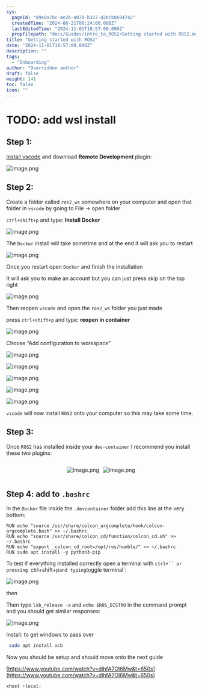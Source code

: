 ```yaml
---
sys:
  pageId: "89e0a78c-4e2b-4070-b327-d28cb0694742"
  createdTime: "2024-08-21T00:24:00.000Z"
  lastEditedTime: "2024-11-01T18:57:00.000Z"
  propFilepath: "docs/Guides/intro_to_ROS2/Getting started with ROS2.md"
title: "Getting started with ROS2"
date: "2024-11-01T18:57:00.000Z"
description: ""
tags:
  - "Onboarding"
author: "Overridden author"
draft: false
weight: 141
toc: false
icon: ""
---
```


# TODO: add wsl install

## Step 1:

[Install vscode](https://code.visualstudio.com/download) and download **Remote Development** plugin:

![image.png](https://prod-files-secure.s3.us-west-2.amazonaws.com/d518164a-d88e-44d1-a4ee-3adb3bd8bce0/efb52993-1881-4a40-b95e-6f020334f022/image.png?X-Amz-Algorithm=AWS4-HMAC-SHA256&X-Amz-Content-Sha256=UNSIGNED-PAYLOAD&X-Amz-Credential=ASIAZI2LB466YVX57L4M%2F20250420%2Fus-west-2%2Fs3%2Faws4_request&X-Amz-Date=20250420T180942Z&X-Amz-Expires=3600&X-Amz-Security-Token=IQoJb3JpZ2luX2VjEBwaCXVzLXdlc3QtMiJHMEUCIQD53%2Bh5zQf6Xbar8NJ7r0%2B93zfVGllZpV0pev4AvBdi3gIgT04bBOFKLD9OopJSeIBaEA6SsjxXqjtJKUmDjsrW4w0qiAQIpf%2F%2F%2F%2F%2F%2F%2F%2F%2F%2FARAAGgw2Mzc0MjMxODM4MDUiDNtMTtzrQZFhNJE2fSrcAzya0FgvZqNHxMvXNUxOEexTybIDlb%2FRtu3bxDQI3Kug%2FaWkXGRZa9QUD2hJc2%2FcwnLv0OKAuKRStOFb%2FH5MDrtq%2FQfEEvNQIYV42wZtjHWu0vBDCDNwQfL48CDh2SHrknNsRxg4sE9NALRAsvXt8lEYEI3i9ZFywvSqQfuusQDf8epcrNRxQM6k2a7Fl7NNXeEDhyqG3LzQRSkuBuje%2BkxUoN6fVHqxbt%2FMegXw7tOG1s34L3kJKgOEUAe3pttQ%2FeiOZEfb6fYE5ixzS6kh%2FmG%2Fb8npwcRQ%2FA8R1hAK9OJ9vXq%2BaGyEnP5%2BWDAhG6osP4CEgT8jxLEEHyndkCHlva7xHe2RPH8WPMf%2B7pafaIMXxHRRjta%2FxarAt9mijKqdBT9mjxpE3wb26QNQCXPlxS3zgLDd%2FpeIbeV3DxRVWJ%2FQjTDmyy0G1r4V4sRXV04wzU75XF4rT31rvSk%2FJOxHa%2FcDUeIHhlKQhDCHkJ09Cx0BVvU%2B3626oYrNcR4e6sRQLksumoQpjwXcKcqOXsVTtA6b3uSEnjDirc7f41XYJBmO52uqN0gOO4dT%2FEMwvQv02afn%2BMMm7tlHV68xLzUxR69jnLJRsTyHkiSM1iPJJgJXQ%2BS0QLkS2BRAg4t4MMHKk8AGOqUBFL1CjEgraN25cY0Hx%2FhVMY4gPBE9PFNK4bxh07sVFW3edSVdBLWmy3HibpOgcrKhjx%2F6Q5xjVBSRlGie6%2Flb4o48LDWlShlfq4Iyjn2Yl%2FGnbDOOFrt4Tdv9w6p8OlfUohmnkuQQuuTuUO3X9znsNWyP1cUO2UDy5CQmvcCgwmsMsRkYMn9BvcoMbAG2kjBHek2x8yPZE1zrlLJh7wIz0FaPzobA&X-Amz-Signature=fcacb5a65da44b52e6c3ffa228d8d35da6fe6816f1ea5a1bf3248816f90f33a2&X-Amz-SignedHeaders=host&x-id=GetObject)

## Step 2:

Create a folder called `ros2_ws` somewhere on your computer and open that folder in `vscode` by going to File → open folder 

`ctrl+shift+p` and type: **Install Docker**

![image.png](https://prod-files-secure.s3.us-west-2.amazonaws.com/d518164a-d88e-44d1-a4ee-3adb3bd8bce0/2269dc0e-1cd5-47ff-bceb-c04ad9b2eab0/image.png?X-Amz-Algorithm=AWS4-HMAC-SHA256&X-Amz-Content-Sha256=UNSIGNED-PAYLOAD&X-Amz-Credential=ASIAZI2LB466YVX57L4M%2F20250420%2Fus-west-2%2Fs3%2Faws4_request&X-Amz-Date=20250420T180942Z&X-Amz-Expires=3600&X-Amz-Security-Token=IQoJb3JpZ2luX2VjEBwaCXVzLXdlc3QtMiJHMEUCIQD53%2Bh5zQf6Xbar8NJ7r0%2B93zfVGllZpV0pev4AvBdi3gIgT04bBOFKLD9OopJSeIBaEA6SsjxXqjtJKUmDjsrW4w0qiAQIpf%2F%2F%2F%2F%2F%2F%2F%2F%2F%2FARAAGgw2Mzc0MjMxODM4MDUiDNtMTtzrQZFhNJE2fSrcAzya0FgvZqNHxMvXNUxOEexTybIDlb%2FRtu3bxDQI3Kug%2FaWkXGRZa9QUD2hJc2%2FcwnLv0OKAuKRStOFb%2FH5MDrtq%2FQfEEvNQIYV42wZtjHWu0vBDCDNwQfL48CDh2SHrknNsRxg4sE9NALRAsvXt8lEYEI3i9ZFywvSqQfuusQDf8epcrNRxQM6k2a7Fl7NNXeEDhyqG3LzQRSkuBuje%2BkxUoN6fVHqxbt%2FMegXw7tOG1s34L3kJKgOEUAe3pttQ%2FeiOZEfb6fYE5ixzS6kh%2FmG%2Fb8npwcRQ%2FA8R1hAK9OJ9vXq%2BaGyEnP5%2BWDAhG6osP4CEgT8jxLEEHyndkCHlva7xHe2RPH8WPMf%2B7pafaIMXxHRRjta%2FxarAt9mijKqdBT9mjxpE3wb26QNQCXPlxS3zgLDd%2FpeIbeV3DxRVWJ%2FQjTDmyy0G1r4V4sRXV04wzU75XF4rT31rvSk%2FJOxHa%2FcDUeIHhlKQhDCHkJ09Cx0BVvU%2B3626oYrNcR4e6sRQLksumoQpjwXcKcqOXsVTtA6b3uSEnjDirc7f41XYJBmO52uqN0gOO4dT%2FEMwvQv02afn%2BMMm7tlHV68xLzUxR69jnLJRsTyHkiSM1iPJJgJXQ%2BS0QLkS2BRAg4t4MMHKk8AGOqUBFL1CjEgraN25cY0Hx%2FhVMY4gPBE9PFNK4bxh07sVFW3edSVdBLWmy3HibpOgcrKhjx%2F6Q5xjVBSRlGie6%2Flb4o48LDWlShlfq4Iyjn2Yl%2FGnbDOOFrt4Tdv9w6p8OlfUohmnkuQQuuTuUO3X9znsNWyP1cUO2UDy5CQmvcCgwmsMsRkYMn9BvcoMbAG2kjBHek2x8yPZE1zrlLJh7wIz0FaPzobA&X-Amz-Signature=f85e46c18893cf6fa08425bb922531dd10298decdc00957dcd095424fadf4fd3&X-Amz-SignedHeaders=host&x-id=GetObject)

The `Docker` install will take sometime and at the end it will ask you to restart

![image.png](https://prod-files-secure.s3.us-west-2.amazonaws.com/d518164a-d88e-44d1-a4ee-3adb3bd8bce0/ed233f78-be33-4b1f-b89c-9c346c0e961e/image.png?X-Amz-Algorithm=AWS4-HMAC-SHA256&X-Amz-Content-Sha256=UNSIGNED-PAYLOAD&X-Amz-Credential=ASIAZI2LB466YVX57L4M%2F20250420%2Fus-west-2%2Fs3%2Faws4_request&X-Amz-Date=20250420T180942Z&X-Amz-Expires=3600&X-Amz-Security-Token=IQoJb3JpZ2luX2VjEBwaCXVzLXdlc3QtMiJHMEUCIQD53%2Bh5zQf6Xbar8NJ7r0%2B93zfVGllZpV0pev4AvBdi3gIgT04bBOFKLD9OopJSeIBaEA6SsjxXqjtJKUmDjsrW4w0qiAQIpf%2F%2F%2F%2F%2F%2F%2F%2F%2F%2FARAAGgw2Mzc0MjMxODM4MDUiDNtMTtzrQZFhNJE2fSrcAzya0FgvZqNHxMvXNUxOEexTybIDlb%2FRtu3bxDQI3Kug%2FaWkXGRZa9QUD2hJc2%2FcwnLv0OKAuKRStOFb%2FH5MDrtq%2FQfEEvNQIYV42wZtjHWu0vBDCDNwQfL48CDh2SHrknNsRxg4sE9NALRAsvXt8lEYEI3i9ZFywvSqQfuusQDf8epcrNRxQM6k2a7Fl7NNXeEDhyqG3LzQRSkuBuje%2BkxUoN6fVHqxbt%2FMegXw7tOG1s34L3kJKgOEUAe3pttQ%2FeiOZEfb6fYE5ixzS6kh%2FmG%2Fb8npwcRQ%2FA8R1hAK9OJ9vXq%2BaGyEnP5%2BWDAhG6osP4CEgT8jxLEEHyndkCHlva7xHe2RPH8WPMf%2B7pafaIMXxHRRjta%2FxarAt9mijKqdBT9mjxpE3wb26QNQCXPlxS3zgLDd%2FpeIbeV3DxRVWJ%2FQjTDmyy0G1r4V4sRXV04wzU75XF4rT31rvSk%2FJOxHa%2FcDUeIHhlKQhDCHkJ09Cx0BVvU%2B3626oYrNcR4e6sRQLksumoQpjwXcKcqOXsVTtA6b3uSEnjDirc7f41XYJBmO52uqN0gOO4dT%2FEMwvQv02afn%2BMMm7tlHV68xLzUxR69jnLJRsTyHkiSM1iPJJgJXQ%2BS0QLkS2BRAg4t4MMHKk8AGOqUBFL1CjEgraN25cY0Hx%2FhVMY4gPBE9PFNK4bxh07sVFW3edSVdBLWmy3HibpOgcrKhjx%2F6Q5xjVBSRlGie6%2Flb4o48LDWlShlfq4Iyjn2Yl%2FGnbDOOFrt4Tdv9w6p8OlfUohmnkuQQuuTuUO3X9znsNWyP1cUO2UDy5CQmvcCgwmsMsRkYMn9BvcoMbAG2kjBHek2x8yPZE1zrlLJh7wIz0FaPzobA&X-Amz-Signature=024a57e56dea92c25598a2236397bedc796a5c8586d50a92a4a62990a8ea7a9d&X-Amz-SignedHeaders=host&x-id=GetObject)

Once you restart open `Docker` and finish the installation

It will ask you to make an account but you can just press skip on the top right

![image.png](https://prod-files-secure.s3.us-west-2.amazonaws.com/d518164a-d88e-44d1-a4ee-3adb3bd8bce0/21010ad9-1659-4fd9-9f59-9932a09b2a3d/image.png?X-Amz-Algorithm=AWS4-HMAC-SHA256&X-Amz-Content-Sha256=UNSIGNED-PAYLOAD&X-Amz-Credential=ASIAZI2LB466YVX57L4M%2F20250420%2Fus-west-2%2Fs3%2Faws4_request&X-Amz-Date=20250420T180942Z&X-Amz-Expires=3600&X-Amz-Security-Token=IQoJb3JpZ2luX2VjEBwaCXVzLXdlc3QtMiJHMEUCIQD53%2Bh5zQf6Xbar8NJ7r0%2B93zfVGllZpV0pev4AvBdi3gIgT04bBOFKLD9OopJSeIBaEA6SsjxXqjtJKUmDjsrW4w0qiAQIpf%2F%2F%2F%2F%2F%2F%2F%2F%2F%2FARAAGgw2Mzc0MjMxODM4MDUiDNtMTtzrQZFhNJE2fSrcAzya0FgvZqNHxMvXNUxOEexTybIDlb%2FRtu3bxDQI3Kug%2FaWkXGRZa9QUD2hJc2%2FcwnLv0OKAuKRStOFb%2FH5MDrtq%2FQfEEvNQIYV42wZtjHWu0vBDCDNwQfL48CDh2SHrknNsRxg4sE9NALRAsvXt8lEYEI3i9ZFywvSqQfuusQDf8epcrNRxQM6k2a7Fl7NNXeEDhyqG3LzQRSkuBuje%2BkxUoN6fVHqxbt%2FMegXw7tOG1s34L3kJKgOEUAe3pttQ%2FeiOZEfb6fYE5ixzS6kh%2FmG%2Fb8npwcRQ%2FA8R1hAK9OJ9vXq%2BaGyEnP5%2BWDAhG6osP4CEgT8jxLEEHyndkCHlva7xHe2RPH8WPMf%2B7pafaIMXxHRRjta%2FxarAt9mijKqdBT9mjxpE3wb26QNQCXPlxS3zgLDd%2FpeIbeV3DxRVWJ%2FQjTDmyy0G1r4V4sRXV04wzU75XF4rT31rvSk%2FJOxHa%2FcDUeIHhlKQhDCHkJ09Cx0BVvU%2B3626oYrNcR4e6sRQLksumoQpjwXcKcqOXsVTtA6b3uSEnjDirc7f41XYJBmO52uqN0gOO4dT%2FEMwvQv02afn%2BMMm7tlHV68xLzUxR69jnLJRsTyHkiSM1iPJJgJXQ%2BS0QLkS2BRAg4t4MMHKk8AGOqUBFL1CjEgraN25cY0Hx%2FhVMY4gPBE9PFNK4bxh07sVFW3edSVdBLWmy3HibpOgcrKhjx%2F6Q5xjVBSRlGie6%2Flb4o48LDWlShlfq4Iyjn2Yl%2FGnbDOOFrt4Tdv9w6p8OlfUohmnkuQQuuTuUO3X9znsNWyP1cUO2UDy5CQmvcCgwmsMsRkYMn9BvcoMbAG2kjBHek2x8yPZE1zrlLJh7wIz0FaPzobA&X-Amz-Signature=1d554f06205c49cdf3990c52fb1a02bc6fb81a8ad89d085eb102b87fd42ee8df&X-Amz-SignedHeaders=host&x-id=GetObject)

Then reopen `vscode` and open the `ros2_ws` folder you just made

press `ctrl+shift+p` and type: **reopen in container**

![image.png](https://prod-files-secure.s3.us-west-2.amazonaws.com/d518164a-d88e-44d1-a4ee-3adb3bd8bce0/4e93b8c2-41ad-488c-8095-c74205196118/image.png?X-Amz-Algorithm=AWS4-HMAC-SHA256&X-Amz-Content-Sha256=UNSIGNED-PAYLOAD&X-Amz-Credential=ASIAZI2LB466YVX57L4M%2F20250420%2Fus-west-2%2Fs3%2Faws4_request&X-Amz-Date=20250420T180942Z&X-Amz-Expires=3600&X-Amz-Security-Token=IQoJb3JpZ2luX2VjEBwaCXVzLXdlc3QtMiJHMEUCIQD53%2Bh5zQf6Xbar8NJ7r0%2B93zfVGllZpV0pev4AvBdi3gIgT04bBOFKLD9OopJSeIBaEA6SsjxXqjtJKUmDjsrW4w0qiAQIpf%2F%2F%2F%2F%2F%2F%2F%2F%2F%2FARAAGgw2Mzc0MjMxODM4MDUiDNtMTtzrQZFhNJE2fSrcAzya0FgvZqNHxMvXNUxOEexTybIDlb%2FRtu3bxDQI3Kug%2FaWkXGRZa9QUD2hJc2%2FcwnLv0OKAuKRStOFb%2FH5MDrtq%2FQfEEvNQIYV42wZtjHWu0vBDCDNwQfL48CDh2SHrknNsRxg4sE9NALRAsvXt8lEYEI3i9ZFywvSqQfuusQDf8epcrNRxQM6k2a7Fl7NNXeEDhyqG3LzQRSkuBuje%2BkxUoN6fVHqxbt%2FMegXw7tOG1s34L3kJKgOEUAe3pttQ%2FeiOZEfb6fYE5ixzS6kh%2FmG%2Fb8npwcRQ%2FA8R1hAK9OJ9vXq%2BaGyEnP5%2BWDAhG6osP4CEgT8jxLEEHyndkCHlva7xHe2RPH8WPMf%2B7pafaIMXxHRRjta%2FxarAt9mijKqdBT9mjxpE3wb26QNQCXPlxS3zgLDd%2FpeIbeV3DxRVWJ%2FQjTDmyy0G1r4V4sRXV04wzU75XF4rT31rvSk%2FJOxHa%2FcDUeIHhlKQhDCHkJ09Cx0BVvU%2B3626oYrNcR4e6sRQLksumoQpjwXcKcqOXsVTtA6b3uSEnjDirc7f41XYJBmO52uqN0gOO4dT%2FEMwvQv02afn%2BMMm7tlHV68xLzUxR69jnLJRsTyHkiSM1iPJJgJXQ%2BS0QLkS2BRAg4t4MMHKk8AGOqUBFL1CjEgraN25cY0Hx%2FhVMY4gPBE9PFNK4bxh07sVFW3edSVdBLWmy3HibpOgcrKhjx%2F6Q5xjVBSRlGie6%2Flb4o48LDWlShlfq4Iyjn2Yl%2FGnbDOOFrt4Tdv9w6p8OlfUohmnkuQQuuTuUO3X9znsNWyP1cUO2UDy5CQmvcCgwmsMsRkYMn9BvcoMbAG2kjBHek2x8yPZE1zrlLJh7wIz0FaPzobA&X-Amz-Signature=7dab037e4afd4e41a83c876f8ff1229d092259bb0f35bd6e25f7bc61ac98f430&X-Amz-SignedHeaders=host&x-id=GetObject)

Choose “Add configuration to workspace”

![image.png](https://prod-files-secure.s3.us-west-2.amazonaws.com/d518164a-d88e-44d1-a4ee-3adb3bd8bce0/9560b282-5060-4989-ba37-97e7b2c22476/image.png?X-Amz-Algorithm=AWS4-HMAC-SHA256&X-Amz-Content-Sha256=UNSIGNED-PAYLOAD&X-Amz-Credential=ASIAZI2LB466YVX57L4M%2F20250420%2Fus-west-2%2Fs3%2Faws4_request&X-Amz-Date=20250420T180942Z&X-Amz-Expires=3600&X-Amz-Security-Token=IQoJb3JpZ2luX2VjEBwaCXVzLXdlc3QtMiJHMEUCIQD53%2Bh5zQf6Xbar8NJ7r0%2B93zfVGllZpV0pev4AvBdi3gIgT04bBOFKLD9OopJSeIBaEA6SsjxXqjtJKUmDjsrW4w0qiAQIpf%2F%2F%2F%2F%2F%2F%2F%2F%2F%2FARAAGgw2Mzc0MjMxODM4MDUiDNtMTtzrQZFhNJE2fSrcAzya0FgvZqNHxMvXNUxOEexTybIDlb%2FRtu3bxDQI3Kug%2FaWkXGRZa9QUD2hJc2%2FcwnLv0OKAuKRStOFb%2FH5MDrtq%2FQfEEvNQIYV42wZtjHWu0vBDCDNwQfL48CDh2SHrknNsRxg4sE9NALRAsvXt8lEYEI3i9ZFywvSqQfuusQDf8epcrNRxQM6k2a7Fl7NNXeEDhyqG3LzQRSkuBuje%2BkxUoN6fVHqxbt%2FMegXw7tOG1s34L3kJKgOEUAe3pttQ%2FeiOZEfb6fYE5ixzS6kh%2FmG%2Fb8npwcRQ%2FA8R1hAK9OJ9vXq%2BaGyEnP5%2BWDAhG6osP4CEgT8jxLEEHyndkCHlva7xHe2RPH8WPMf%2B7pafaIMXxHRRjta%2FxarAt9mijKqdBT9mjxpE3wb26QNQCXPlxS3zgLDd%2FpeIbeV3DxRVWJ%2FQjTDmyy0G1r4V4sRXV04wzU75XF4rT31rvSk%2FJOxHa%2FcDUeIHhlKQhDCHkJ09Cx0BVvU%2B3626oYrNcR4e6sRQLksumoQpjwXcKcqOXsVTtA6b3uSEnjDirc7f41XYJBmO52uqN0gOO4dT%2FEMwvQv02afn%2BMMm7tlHV68xLzUxR69jnLJRsTyHkiSM1iPJJgJXQ%2BS0QLkS2BRAg4t4MMHKk8AGOqUBFL1CjEgraN25cY0Hx%2FhVMY4gPBE9PFNK4bxh07sVFW3edSVdBLWmy3HibpOgcrKhjx%2F6Q5xjVBSRlGie6%2Flb4o48LDWlShlfq4Iyjn2Yl%2FGnbDOOFrt4Tdv9w6p8OlfUohmnkuQQuuTuUO3X9znsNWyP1cUO2UDy5CQmvcCgwmsMsRkYMn9BvcoMbAG2kjBHek2x8yPZE1zrlLJh7wIz0FaPzobA&X-Amz-Signature=4d6626de5519625262b3fc92ea119de803294fdd438fe2d25e9f349167c21bd2&X-Amz-SignedHeaders=host&x-id=GetObject)

![image.png](https://prod-files-secure.s3.us-west-2.amazonaws.com/d518164a-d88e-44d1-a4ee-3adb3bd8bce0/2ee63f81-886b-48e8-a553-dc6e5eac99e4/image.png?X-Amz-Algorithm=AWS4-HMAC-SHA256&X-Amz-Content-Sha256=UNSIGNED-PAYLOAD&X-Amz-Credential=ASIAZI2LB466YVX57L4M%2F20250420%2Fus-west-2%2Fs3%2Faws4_request&X-Amz-Date=20250420T180942Z&X-Amz-Expires=3600&X-Amz-Security-Token=IQoJb3JpZ2luX2VjEBwaCXVzLXdlc3QtMiJHMEUCIQD53%2Bh5zQf6Xbar8NJ7r0%2B93zfVGllZpV0pev4AvBdi3gIgT04bBOFKLD9OopJSeIBaEA6SsjxXqjtJKUmDjsrW4w0qiAQIpf%2F%2F%2F%2F%2F%2F%2F%2F%2F%2FARAAGgw2Mzc0MjMxODM4MDUiDNtMTtzrQZFhNJE2fSrcAzya0FgvZqNHxMvXNUxOEexTybIDlb%2FRtu3bxDQI3Kug%2FaWkXGRZa9QUD2hJc2%2FcwnLv0OKAuKRStOFb%2FH5MDrtq%2FQfEEvNQIYV42wZtjHWu0vBDCDNwQfL48CDh2SHrknNsRxg4sE9NALRAsvXt8lEYEI3i9ZFywvSqQfuusQDf8epcrNRxQM6k2a7Fl7NNXeEDhyqG3LzQRSkuBuje%2BkxUoN6fVHqxbt%2FMegXw7tOG1s34L3kJKgOEUAe3pttQ%2FeiOZEfb6fYE5ixzS6kh%2FmG%2Fb8npwcRQ%2FA8R1hAK9OJ9vXq%2BaGyEnP5%2BWDAhG6osP4CEgT8jxLEEHyndkCHlva7xHe2RPH8WPMf%2B7pafaIMXxHRRjta%2FxarAt9mijKqdBT9mjxpE3wb26QNQCXPlxS3zgLDd%2FpeIbeV3DxRVWJ%2FQjTDmyy0G1r4V4sRXV04wzU75XF4rT31rvSk%2FJOxHa%2FcDUeIHhlKQhDCHkJ09Cx0BVvU%2B3626oYrNcR4e6sRQLksumoQpjwXcKcqOXsVTtA6b3uSEnjDirc7f41XYJBmO52uqN0gOO4dT%2FEMwvQv02afn%2BMMm7tlHV68xLzUxR69jnLJRsTyHkiSM1iPJJgJXQ%2BS0QLkS2BRAg4t4MMHKk8AGOqUBFL1CjEgraN25cY0Hx%2FhVMY4gPBE9PFNK4bxh07sVFW3edSVdBLWmy3HibpOgcrKhjx%2F6Q5xjVBSRlGie6%2Flb4o48LDWlShlfq4Iyjn2Yl%2FGnbDOOFrt4Tdv9w6p8OlfUohmnkuQQuuTuUO3X9znsNWyP1cUO2UDy5CQmvcCgwmsMsRkYMn9BvcoMbAG2kjBHek2x8yPZE1zrlLJh7wIz0FaPzobA&X-Amz-Signature=b5ea5ec0ed2ae02654526ce2997f2457d0902afa97bf2c1fda4f43bfbacaf12c&X-Amz-SignedHeaders=host&x-id=GetObject)

![image.png](https://prod-files-secure.s3.us-west-2.amazonaws.com/d518164a-d88e-44d1-a4ee-3adb3bd8bce0/ae1580b2-b048-407e-aed9-b584224a7a04/image.png?X-Amz-Algorithm=AWS4-HMAC-SHA256&X-Amz-Content-Sha256=UNSIGNED-PAYLOAD&X-Amz-Credential=ASIAZI2LB466YVX57L4M%2F20250420%2Fus-west-2%2Fs3%2Faws4_request&X-Amz-Date=20250420T180942Z&X-Amz-Expires=3600&X-Amz-Security-Token=IQoJb3JpZ2luX2VjEBwaCXVzLXdlc3QtMiJHMEUCIQD53%2Bh5zQf6Xbar8NJ7r0%2B93zfVGllZpV0pev4AvBdi3gIgT04bBOFKLD9OopJSeIBaEA6SsjxXqjtJKUmDjsrW4w0qiAQIpf%2F%2F%2F%2F%2F%2F%2F%2F%2F%2FARAAGgw2Mzc0MjMxODM4MDUiDNtMTtzrQZFhNJE2fSrcAzya0FgvZqNHxMvXNUxOEexTybIDlb%2FRtu3bxDQI3Kug%2FaWkXGRZa9QUD2hJc2%2FcwnLv0OKAuKRStOFb%2FH5MDrtq%2FQfEEvNQIYV42wZtjHWu0vBDCDNwQfL48CDh2SHrknNsRxg4sE9NALRAsvXt8lEYEI3i9ZFywvSqQfuusQDf8epcrNRxQM6k2a7Fl7NNXeEDhyqG3LzQRSkuBuje%2BkxUoN6fVHqxbt%2FMegXw7tOG1s34L3kJKgOEUAe3pttQ%2FeiOZEfb6fYE5ixzS6kh%2FmG%2Fb8npwcRQ%2FA8R1hAK9OJ9vXq%2BaGyEnP5%2BWDAhG6osP4CEgT8jxLEEHyndkCHlva7xHe2RPH8WPMf%2B7pafaIMXxHRRjta%2FxarAt9mijKqdBT9mjxpE3wb26QNQCXPlxS3zgLDd%2FpeIbeV3DxRVWJ%2FQjTDmyy0G1r4V4sRXV04wzU75XF4rT31rvSk%2FJOxHa%2FcDUeIHhlKQhDCHkJ09Cx0BVvU%2B3626oYrNcR4e6sRQLksumoQpjwXcKcqOXsVTtA6b3uSEnjDirc7f41XYJBmO52uqN0gOO4dT%2FEMwvQv02afn%2BMMm7tlHV68xLzUxR69jnLJRsTyHkiSM1iPJJgJXQ%2BS0QLkS2BRAg4t4MMHKk8AGOqUBFL1CjEgraN25cY0Hx%2FhVMY4gPBE9PFNK4bxh07sVFW3edSVdBLWmy3HibpOgcrKhjx%2F6Q5xjVBSRlGie6%2Flb4o48LDWlShlfq4Iyjn2Yl%2FGnbDOOFrt4Tdv9w6p8OlfUohmnkuQQuuTuUO3X9znsNWyP1cUO2UDy5CQmvcCgwmsMsRkYMn9BvcoMbAG2kjBHek2x8yPZE1zrlLJh7wIz0FaPzobA&X-Amz-Signature=72211a8550dae0555acedce37cec4b2ad02bf14864b07ab9631dcec7d6d61580&X-Amz-SignedHeaders=host&x-id=GetObject)

![image.png](https://prod-files-secure.s3.us-west-2.amazonaws.com/d518164a-d88e-44d1-a4ee-3adb3bd8bce0/53255b28-f75e-430f-b9e3-c0ac8577e42b/image.png?X-Amz-Algorithm=AWS4-HMAC-SHA256&X-Amz-Content-Sha256=UNSIGNED-PAYLOAD&X-Amz-Credential=ASIAZI2LB466YVX57L4M%2F20250420%2Fus-west-2%2Fs3%2Faws4_request&X-Amz-Date=20250420T180942Z&X-Amz-Expires=3600&X-Amz-Security-Token=IQoJb3JpZ2luX2VjEBwaCXVzLXdlc3QtMiJHMEUCIQD53%2Bh5zQf6Xbar8NJ7r0%2B93zfVGllZpV0pev4AvBdi3gIgT04bBOFKLD9OopJSeIBaEA6SsjxXqjtJKUmDjsrW4w0qiAQIpf%2F%2F%2F%2F%2F%2F%2F%2F%2F%2FARAAGgw2Mzc0MjMxODM4MDUiDNtMTtzrQZFhNJE2fSrcAzya0FgvZqNHxMvXNUxOEexTybIDlb%2FRtu3bxDQI3Kug%2FaWkXGRZa9QUD2hJc2%2FcwnLv0OKAuKRStOFb%2FH5MDrtq%2FQfEEvNQIYV42wZtjHWu0vBDCDNwQfL48CDh2SHrknNsRxg4sE9NALRAsvXt8lEYEI3i9ZFywvSqQfuusQDf8epcrNRxQM6k2a7Fl7NNXeEDhyqG3LzQRSkuBuje%2BkxUoN6fVHqxbt%2FMegXw7tOG1s34L3kJKgOEUAe3pttQ%2FeiOZEfb6fYE5ixzS6kh%2FmG%2Fb8npwcRQ%2FA8R1hAK9OJ9vXq%2BaGyEnP5%2BWDAhG6osP4CEgT8jxLEEHyndkCHlva7xHe2RPH8WPMf%2B7pafaIMXxHRRjta%2FxarAt9mijKqdBT9mjxpE3wb26QNQCXPlxS3zgLDd%2FpeIbeV3DxRVWJ%2FQjTDmyy0G1r4V4sRXV04wzU75XF4rT31rvSk%2FJOxHa%2FcDUeIHhlKQhDCHkJ09Cx0BVvU%2B3626oYrNcR4e6sRQLksumoQpjwXcKcqOXsVTtA6b3uSEnjDirc7f41XYJBmO52uqN0gOO4dT%2FEMwvQv02afn%2BMMm7tlHV68xLzUxR69jnLJRsTyHkiSM1iPJJgJXQ%2BS0QLkS2BRAg4t4MMHKk8AGOqUBFL1CjEgraN25cY0Hx%2FhVMY4gPBE9PFNK4bxh07sVFW3edSVdBLWmy3HibpOgcrKhjx%2F6Q5xjVBSRlGie6%2Flb4o48LDWlShlfq4Iyjn2Yl%2FGnbDOOFrt4Tdv9w6p8OlfUohmnkuQQuuTuUO3X9znsNWyP1cUO2UDy5CQmvcCgwmsMsRkYMn9BvcoMbAG2kjBHek2x8yPZE1zrlLJh7wIz0FaPzobA&X-Amz-Signature=608d3010c8dd1ab967b448812897c15d6d5fb44ea94bdefd9e91c66f0840d185&X-Amz-SignedHeaders=host&x-id=GetObject)

![image.png](https://prod-files-secure.s3.us-west-2.amazonaws.com/d518164a-d88e-44d1-a4ee-3adb3bd8bce0/7c562767-5af9-4ffb-97d1-327bcdf4ee00/image.png?X-Amz-Algorithm=AWS4-HMAC-SHA256&X-Amz-Content-Sha256=UNSIGNED-PAYLOAD&X-Amz-Credential=ASIAZI2LB466YVX57L4M%2F20250420%2Fus-west-2%2Fs3%2Faws4_request&X-Amz-Date=20250420T180942Z&X-Amz-Expires=3600&X-Amz-Security-Token=IQoJb3JpZ2luX2VjEBwaCXVzLXdlc3QtMiJHMEUCIQD53%2Bh5zQf6Xbar8NJ7r0%2B93zfVGllZpV0pev4AvBdi3gIgT04bBOFKLD9OopJSeIBaEA6SsjxXqjtJKUmDjsrW4w0qiAQIpf%2F%2F%2F%2F%2F%2F%2F%2F%2F%2FARAAGgw2Mzc0MjMxODM4MDUiDNtMTtzrQZFhNJE2fSrcAzya0FgvZqNHxMvXNUxOEexTybIDlb%2FRtu3bxDQI3Kug%2FaWkXGRZa9QUD2hJc2%2FcwnLv0OKAuKRStOFb%2FH5MDrtq%2FQfEEvNQIYV42wZtjHWu0vBDCDNwQfL48CDh2SHrknNsRxg4sE9NALRAsvXt8lEYEI3i9ZFywvSqQfuusQDf8epcrNRxQM6k2a7Fl7NNXeEDhyqG3LzQRSkuBuje%2BkxUoN6fVHqxbt%2FMegXw7tOG1s34L3kJKgOEUAe3pttQ%2FeiOZEfb6fYE5ixzS6kh%2FmG%2Fb8npwcRQ%2FA8R1hAK9OJ9vXq%2BaGyEnP5%2BWDAhG6osP4CEgT8jxLEEHyndkCHlva7xHe2RPH8WPMf%2B7pafaIMXxHRRjta%2FxarAt9mijKqdBT9mjxpE3wb26QNQCXPlxS3zgLDd%2FpeIbeV3DxRVWJ%2FQjTDmyy0G1r4V4sRXV04wzU75XF4rT31rvSk%2FJOxHa%2FcDUeIHhlKQhDCHkJ09Cx0BVvU%2B3626oYrNcR4e6sRQLksumoQpjwXcKcqOXsVTtA6b3uSEnjDirc7f41XYJBmO52uqN0gOO4dT%2FEMwvQv02afn%2BMMm7tlHV68xLzUxR69jnLJRsTyHkiSM1iPJJgJXQ%2BS0QLkS2BRAg4t4MMHKk8AGOqUBFL1CjEgraN25cY0Hx%2FhVMY4gPBE9PFNK4bxh07sVFW3edSVdBLWmy3HibpOgcrKhjx%2F6Q5xjVBSRlGie6%2Flb4o48LDWlShlfq4Iyjn2Yl%2FGnbDOOFrt4Tdv9w6p8OlfUohmnkuQQuuTuUO3X9znsNWyP1cUO2UDy5CQmvcCgwmsMsRkYMn9BvcoMbAG2kjBHek2x8yPZE1zrlLJh7wIz0FaPzobA&X-Amz-Signature=a1fc4c27da04c4f10e378bbc546886370689ce925b1959c255a7aec36d710822&X-Amz-SignedHeaders=host&x-id=GetObject)

`vscode` will now install `ROS2` onto your computer so this may take some time.

## Step 3:

Once `ROS2` has installed inside your `dev-container` I recommend you install these two plugins:

<div style="display: flex;flex-direction: row; column-gap:10px; max-width: 630px;justify-content: center;">
<div>

![image.png](https://prod-files-secure.s3.us-west-2.amazonaws.com/d518164a-d88e-44d1-a4ee-3adb3bd8bce0/3fc3d550-5a54-4ba1-ba6b-faa01cdb7369/image.png?X-Amz-Algorithm=AWS4-HMAC-SHA256&X-Amz-Content-Sha256=UNSIGNED-PAYLOAD&X-Amz-Credential=ASIAZI2LB466XCSYPIBJ%2F20250420%2Fus-west-2%2Fs3%2Faws4_request&X-Amz-Date=20250420T180945Z&X-Amz-Expires=3600&X-Amz-Security-Token=IQoJb3JpZ2luX2VjECIaCXVzLXdlc3QtMiJHMEUCIHdQE4fmr6zxVijuqKiY9Zmd2EHoSjdcELOP%2FECRExaDAiEAsznUdSiMRCVV4%2BWzx8MT3PC88y0VADVeW4iL5pmAYpsqiAQIq%2F%2F%2F%2F%2F%2F%2F%2F%2F%2F%2FARAAGgw2Mzc0MjMxODM4MDUiDECZhbUnR%2BCbPYUQ9ircA%2B%2BFG%2BqYH8UxnB3r64rNqoGjbLLDypoQqXZ7q9F6j%2Ft3R%2F6yHpR%2BW05kG8Ay1591n3w3PPCADf%2F8697GYFpJ5i6PF780mNMVASYhewi6AQUNFXdlAqwIYLo3aWnbedSHXW8c24OftmUVNUIZLJmfTjLJzzXmWk1V6E34eKQqsUsAYJgm77Gk3%2BilFl5SpGAdJENfjOxmbcuHadnzkVel5VDfwdJehZ6EM91K7W7MRg0t281kU2WUQ9RvYhbLevktPeEJnw%2ByV%2BFnNjhW5vetnnu7iCe5IDsjcjh3Yc107mGRq9Ahgcw8yPmLGaBkcILNN5HJFJyrqgv%2Bxmq3ViL6PYs51sSMMJkuL9XCDQqjqFIvAyvGObFBULo6iv9bagHXJeTgtdFZR%2B9l1WWWB4lR8T2dVDHglz0vvngZBgYDQKbl9RqWhk1fYfrAucTYR4EW9vSkCjRinaBxmC1cg9L%2BkcuZctbGtV1ttqKSKF%2FulejW7fpGNXL3klU76q0zNvKo3a3SAn5N0BGiyjeMxUhZSZUDhp947yInrGPhdmMX6cGM31x1iDIL3w0azoH7E%2FGKH346Gls31au3FQYFPzykTVttn%2B%2BZXXTC%2BZJY8rHFR0eOIzpU1VlaRBgNFsmGMJztlMAGOqUBftDQkdzu3awz52UNRX%2B%2FmF9xfZNLYVEPrWYh4L0Psv34pM%2FVmnr%2BDwUzZ0nRwwZDKCUvL4ubFAkjPks3uJfnBnU%2B5hPo1FJ3ZHEAE3Rxcr%2FNSWa%2Bbs2pFwTgE3oO6Tfn6XrxMpycnd%2BpB1Tr8sPPeLVEJhCbWKuAL%2BOz26%2BfeZ8sGNNw5t6Bgm50aJ1RspLGfRP%2FRMOeqxer5TLClCgc8WNs0dDd&X-Amz-Signature=9522bf168ea0a361af2c578d89b09401b905ff480a22a6a7525defe4e3e9c356&X-Amz-SignedHeaders=host&x-id=GetObject)

</div>
<div>

![image.png](https://prod-files-secure.s3.us-west-2.amazonaws.com/d518164a-d88e-44d1-a4ee-3adb3bd8bce0/d994cc66-13c2-4093-a5a3-f84cf4601a82/image.png?X-Amz-Algorithm=AWS4-HMAC-SHA256&X-Amz-Content-Sha256=UNSIGNED-PAYLOAD&X-Amz-Credential=ASIAZI2LB466ZBBYTWBJ%2F20250420%2Fus-west-2%2Fs3%2Faws4_request&X-Amz-Date=20250420T180946Z&X-Amz-Expires=3600&X-Amz-Security-Token=IQoJb3JpZ2luX2VjECIaCXVzLXdlc3QtMiJHMEUCIB9fY%2FvZuhMHfJOMCjWekskmTRQFeN262ZhC7TeI9b6FAiEAuO4ebnt7991lHqm0nVJ%2BHSSY4%2BfMDByzrGpn3uzp8IgqiAQIq%2F%2F%2F%2F%2F%2F%2F%2F%2F%2F%2FARAAGgw2Mzc0MjMxODM4MDUiDHP4TcyOHBPHnJoU2SrcA1azhyoLxj8wUzgSl8NvD6zN9ACSY61RZcEvainaUceeWgUDXskrxiPpwR9Cf4mNF2ytATaF9oy%2Bk3GBthcNsiVOXS76Y1F4S8jIjwzcCoR%2BOWf4LJAcFkzOGiNilZAOPq%2B9RGcTESmUruV0AaNlDr6Rw3pH7jCHIWhvFSuVZfBHyWh9iUiuQpmAj3Dd%2FMWx3xnkGiBfwIk%2B9z1CRglmfrXOOeGjIedUoCKsoRUuCcTa1J21KjUUJEpCpM%2B0WKgVMfuniDd9oNtVdF3Ti6oLythum8NLTBEh0aK8Y9Q3npmc4dtDigBr%2BadK16orwhFleZUCrpJmd31pk9S8ewgoVlsGrWsGNUuZNSVxO%2Bz8iuptUV4vDkyX0okia9i0IYK%2F79Z1uHd%2BNohvjkhUurt9MpmKodnUHCEnAiNUm06%2B3rqObkgSF4YVdAWh4Qq5aNJjhNNFe7tEfb%2BirosgzNQycS9TIQyrlD2i%2By%2FBiSTHNDqrpEm7u%2FlR%2FRwW2zd0BHfSQExLBtYnQhygH3TjhC1PtM823khDmmCcEbkoQCH9dmle9jtpS8XJMwONl0knvdbCkps1kdvECtH6hbS2HAHHFH1ayKCNQN3pX0P0jYxF%2BiIZ%2FU5T7d6CSp6RaJMVMLPnlMAGOqUBuVgIXaotp933BdL19JF%2BdfQYXA%2FcS16LIXMJtXc1yLt9eqxJM1jqd%2Bcrcy3YUGJfKyT6%2FS2d3U0q%2FHKvzYuVLdeehTjpKpa8c%2B0P3J9%2BOlXkPYdRt97RvQdgdcKKaLgvG0EsUZg390H%2BIBpr72Fh8SqAYw4H2YIw02cpByaM97%2BHqwbxmG0biDonMeDV1anpW9iPQpjaYi%2FK8EVprKJBBvVBttBV&X-Amz-Signature=5b0115d5a1be98f1e6a3a6fd522d50a3e98a9949a93dc01b917084b25354ce7f&X-Amz-SignedHeaders=host&x-id=GetObject)

</div>
</div>

## Step 4: add to `.bashrc`

In the `Docker` file inside the `.devcontainer` folder add this line at the very bottom: 

```docker
RUN echo "source /usr/share/colcon_argcomplete/hook/colcon-argcomplete.bash" >> ~/.bashrc
RUN echo "source /usr/share/colcon_cd/function/colcon_cd.sh" >> ~/.bashrc
RUN echo "export _colcon_cd_root=/opt/ros/humble/" >> ~/.bashrc
RUN sudo apt install -y python3-pip 
```

To test if everything installed correctly open a terminal with `ctrl+`` or pressing `ctrl+shift+p` and typing `toggle terminal`:

![image.png](https://prod-files-secure.s3.us-west-2.amazonaws.com/d518164a-d88e-44d1-a4ee-3adb3bd8bce0/6a4943d8-b04e-4c02-9a58-775f3384d1a5/image.png?X-Amz-Algorithm=AWS4-HMAC-SHA256&X-Amz-Content-Sha256=UNSIGNED-PAYLOAD&X-Amz-Credential=ASIAZI2LB466YVX57L4M%2F20250420%2Fus-west-2%2Fs3%2Faws4_request&X-Amz-Date=20250420T180942Z&X-Amz-Expires=3600&X-Amz-Security-Token=IQoJb3JpZ2luX2VjEBwaCXVzLXdlc3QtMiJHMEUCIQD53%2Bh5zQf6Xbar8NJ7r0%2B93zfVGllZpV0pev4AvBdi3gIgT04bBOFKLD9OopJSeIBaEA6SsjxXqjtJKUmDjsrW4w0qiAQIpf%2F%2F%2F%2F%2F%2F%2F%2F%2F%2FARAAGgw2Mzc0MjMxODM4MDUiDNtMTtzrQZFhNJE2fSrcAzya0FgvZqNHxMvXNUxOEexTybIDlb%2FRtu3bxDQI3Kug%2FaWkXGRZa9QUD2hJc2%2FcwnLv0OKAuKRStOFb%2FH5MDrtq%2FQfEEvNQIYV42wZtjHWu0vBDCDNwQfL48CDh2SHrknNsRxg4sE9NALRAsvXt8lEYEI3i9ZFywvSqQfuusQDf8epcrNRxQM6k2a7Fl7NNXeEDhyqG3LzQRSkuBuje%2BkxUoN6fVHqxbt%2FMegXw7tOG1s34L3kJKgOEUAe3pttQ%2FeiOZEfb6fYE5ixzS6kh%2FmG%2Fb8npwcRQ%2FA8R1hAK9OJ9vXq%2BaGyEnP5%2BWDAhG6osP4CEgT8jxLEEHyndkCHlva7xHe2RPH8WPMf%2B7pafaIMXxHRRjta%2FxarAt9mijKqdBT9mjxpE3wb26QNQCXPlxS3zgLDd%2FpeIbeV3DxRVWJ%2FQjTDmyy0G1r4V4sRXV04wzU75XF4rT31rvSk%2FJOxHa%2FcDUeIHhlKQhDCHkJ09Cx0BVvU%2B3626oYrNcR4e6sRQLksumoQpjwXcKcqOXsVTtA6b3uSEnjDirc7f41XYJBmO52uqN0gOO4dT%2FEMwvQv02afn%2BMMm7tlHV68xLzUxR69jnLJRsTyHkiSM1iPJJgJXQ%2BS0QLkS2BRAg4t4MMHKk8AGOqUBFL1CjEgraN25cY0Hx%2FhVMY4gPBE9PFNK4bxh07sVFW3edSVdBLWmy3HibpOgcrKhjx%2F6Q5xjVBSRlGie6%2Flb4o48LDWlShlfq4Iyjn2Yl%2FGnbDOOFrt4Tdv9w6p8OlfUohmnkuQQuuTuUO3X9znsNWyP1cUO2UDy5CQmvcCgwmsMsRkYMn9BvcoMbAG2kjBHek2x8yPZE1zrlLJh7wIz0FaPzobA&X-Amz-Signature=c4bb7d51b7456da051425a18a15d5029ff5f8215fa903f019b8be8e8249b0856&X-Amz-SignedHeaders=host&x-id=GetObject)

then 

Then type `lsb_release -a` and `echo $ROS_DISTRO` in the command prompt and you should get similar responses:

![image.png](https://prod-files-secure.s3.us-west-2.amazonaws.com/d518164a-d88e-44d1-a4ee-3adb3bd8bce0/3e635dec-a805-4e85-8b9e-d000e5b71a4e/image.png?X-Amz-Algorithm=AWS4-HMAC-SHA256&X-Amz-Content-Sha256=UNSIGNED-PAYLOAD&X-Amz-Credential=ASIAZI2LB466YVX57L4M%2F20250420%2Fus-west-2%2Fs3%2Faws4_request&X-Amz-Date=20250420T180942Z&X-Amz-Expires=3600&X-Amz-Security-Token=IQoJb3JpZ2luX2VjEBwaCXVzLXdlc3QtMiJHMEUCIQD53%2Bh5zQf6Xbar8NJ7r0%2B93zfVGllZpV0pev4AvBdi3gIgT04bBOFKLD9OopJSeIBaEA6SsjxXqjtJKUmDjsrW4w0qiAQIpf%2F%2F%2F%2F%2F%2F%2F%2F%2F%2FARAAGgw2Mzc0MjMxODM4MDUiDNtMTtzrQZFhNJE2fSrcAzya0FgvZqNHxMvXNUxOEexTybIDlb%2FRtu3bxDQI3Kug%2FaWkXGRZa9QUD2hJc2%2FcwnLv0OKAuKRStOFb%2FH5MDrtq%2FQfEEvNQIYV42wZtjHWu0vBDCDNwQfL48CDh2SHrknNsRxg4sE9NALRAsvXt8lEYEI3i9ZFywvSqQfuusQDf8epcrNRxQM6k2a7Fl7NNXeEDhyqG3LzQRSkuBuje%2BkxUoN6fVHqxbt%2FMegXw7tOG1s34L3kJKgOEUAe3pttQ%2FeiOZEfb6fYE5ixzS6kh%2FmG%2Fb8npwcRQ%2FA8R1hAK9OJ9vXq%2BaGyEnP5%2BWDAhG6osP4CEgT8jxLEEHyndkCHlva7xHe2RPH8WPMf%2B7pafaIMXxHRRjta%2FxarAt9mijKqdBT9mjxpE3wb26QNQCXPlxS3zgLDd%2FpeIbeV3DxRVWJ%2FQjTDmyy0G1r4V4sRXV04wzU75XF4rT31rvSk%2FJOxHa%2FcDUeIHhlKQhDCHkJ09Cx0BVvU%2B3626oYrNcR4e6sRQLksumoQpjwXcKcqOXsVTtA6b3uSEnjDirc7f41XYJBmO52uqN0gOO4dT%2FEMwvQv02afn%2BMMm7tlHV68xLzUxR69jnLJRsTyHkiSM1iPJJgJXQ%2BS0QLkS2BRAg4t4MMHKk8AGOqUBFL1CjEgraN25cY0Hx%2FhVMY4gPBE9PFNK4bxh07sVFW3edSVdBLWmy3HibpOgcrKhjx%2F6Q5xjVBSRlGie6%2Flb4o48LDWlShlfq4Iyjn2Yl%2FGnbDOOFrt4Tdv9w6p8OlfUohmnkuQQuuTuUO3X9znsNWyP1cUO2UDy5CQmvcCgwmsMsRkYMn9BvcoMbAG2kjBHek2x8yPZE1zrlLJh7wIz0FaPzobA&X-Amz-Signature=ad68efba941cf9b11c11a8ed984d53460aae55f7327602c9b93fcc4e5f6c0776&X-Amz-SignedHeaders=host&x-id=GetObject)

Install:  to get windows to pass over

```bash
 sudo apt install xcb
```

Now you should be setup and should move onto the next guide 

[https://www.youtube.com/watch?v=dihfA7Ol6Mw&t=650s](https://www.youtube.com/watch?v=dihfA7Ol6Mw&t=650s)

```python
xhost +local:
```
